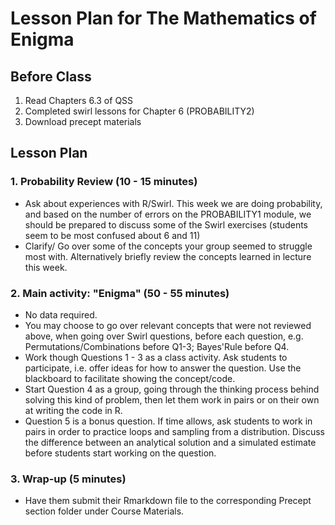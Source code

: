 # Lesson Plan for The Mathematics of Enigma

## Before Class

1. Read Chapters 6.3 of QSS
2. Completed swirl lessons for Chapter 6 (PROBABILITY2)
3. Download precept materials

## Lesson Plan

### 1. Probability Review (10 - 15 minutes)

  * Ask about experiences with R/Swirl. This week we are doing probability, and based on the number of errors on the PROBABILITY1 module, we should be prepared to discuss some of the Swirl exercises (students seem to be most confused about 6 and 11)
  * Clarify/ Go over some of the concepts your group seemed to struggle most with. Alternatively briefly review the concepts learned in lecture this week. 
  
### 2. Main activity: "Enigma" (50 - 55 minutes)

  * No data required.
  * You may choose to go over relevant concepts that were not reviewed above, when going over Swirl questions, before each question, e.g. Permutations/Combinations before Q1-3; Bayes'Rule before Q4. 
  * Work though Questions 1 - 3 as a class activity. Ask students to participate, i.e. offer ideas for how to answer the question. Use the blackboard to facilitate showing the concept/code.
  * Start Question 4 as a group, going through the thinking process behind solving this kind of problem, then let them work in pairs or on their own at writing the code in R.
  * Question 5 is a bonus question. If time allows, ask students to work in pairs in order to practice loops and sampling from a distribution. Discuss the difference between an analytical solution and a simulated estimate before students start working on the question.  
  
### 3. Wrap-up (5 minutes)
  * Have them submit their Rmarkdown file to the corresponding Precept section folder under Course Materials.
